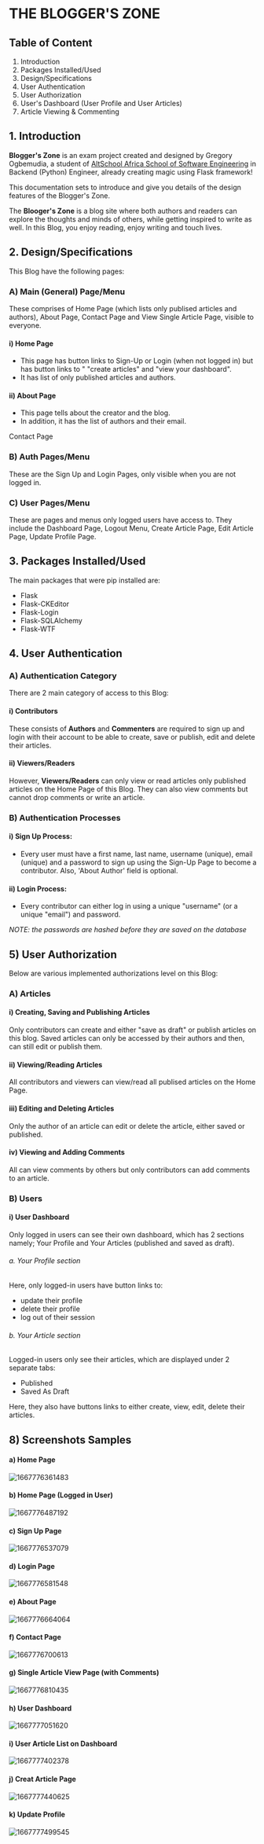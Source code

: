 # **THE BLOGGER'S ZONE**

## **Table of Content**

1. Introduction
2. Packages Installed/Used
3. Design/Specifications
4. User Authentication
5. User Authorization
6. User's Dashboard (User Profile and User Articles)
7. Article Viewing & Commenting

## 1. Introduction

**Blogger's Zone** is an exam project created and designed by Gregory Ogbemudia, a student of [AltSchool Africa School of Software Engineering](https://thealtschool.com/software-engineering/) in Backend (Python) Engineer, already creating magic using Flask framework!

This documentation sets to introduce and give you details of the design features of the Blogger's Zone.

The **Blooger's Zone** is a blog site where both authors and readers can explore the thoughts and minds of others, while getting inspired to write as well. In this Blog, you enjoy reading, enjoy writing and touch lives.

## 2. Design/Specifications

This Blog have the following pages:

### A) Main (General) Page/Menu

These comprises of Home Page (which lists only publised articles and authors), About Page, Contact Page and View Single Article Page, visible to everyone.

#### i) Home Page

* This page has button links to Sign-Up or Login (when not logged in) but has button links to " "create articles" and "view your dashboard".
* It has list of only published articles and authors.

#### ii) About Page

* This page tells about the creator and the blog.
* In addition, it has the list of authors and their email.

Contact Page

### B) Auth Pages/Menu

These are the Sign Up and Login Pages, only visible when you are not logged in.

### C) User Pages/Menu

These are pages and menus only logged users have access to. They include the Dashboard Page, Logout Menu, Create Article Page, Edit Article Page, Update Profile Page.

## 3. Packages Installed/Used

The main packages that were pip installed are:

* Flask
* Flask-CKEditor
* Flask-Login
* Flask-SQLAlchemy
* Flask-WTF

## 4. User Authentication

### A) Authentication Category

There are 2 main category of access to this Blog:

#### i) Contributors

These consists of **Authors** and **Commenters** are required to sign up and login with their account to be able to create, save or publish, edit and delete their articles.

#### ii) Viewers/Readers

However, **Viewers/Readers** can only view or read articles only published articles on the Home Page of this Blog. They can also view comments but cannot drop comments or write an article.

### B) Authentication Processes

#### i) Sign Up Process:

* Every user must have a first name, last name, username (unique), email (unique) and a password to sign up using the Sign-Up Page to become a contributor. Also, 'About Author' field is optional.

#### ii) Login Process:

* Every contributor can either log in using a unique "username" (or a unique "email") and password.

*NOTE: the passwords are hashed before they are saved on the database*

## 5) User Authorization

Below are various implemented authorizations level on this Blog:

### A) Articles

#### i) Creating, Saving and Publishing Articles

Only contributors can create and either "save as draft" or publish articles on this blog. Saved articles can only be accessed by their authors and then, can still edit or publish them.

#### ii) Viewing/Reading Articles

All contributors and viewers can view/read all publised articles on the Home Page.

#### iii) Editing and Deleting Articles

Only the author of an article can edit or delete the article, either saved or published.

#### iv) Viewing and Adding Comments

All can view comments by others but only contributors can add comments to an article.

### B) Users

#### i) User Dashboard

Only logged in users can see their own dashboard, which has 2 sections namely; Your Profile and Your Articles (published and saved as draft).

###### a. Your Profile section

Here, only logged-in users have button links to:

* update their profile
* delete their profile
* log out of their session

###### b. Your Article section

Logged-in users only see their articles, which are displayed under 2 separate tabs:

* Published
* Saved As Draft

Here, they also have buttons links to either create, view, edit, delete their articles.

## 8) Screenshots Samples

#### a) Home Page

![1667776361483](image/README/1667776361483.png)

#### b) Home Page (Logged in User)

![1667776487192](image/README/1667776487192.png)

#### c) Sign Up Page

![1667776537079](image/README/1667776537079.png)

#### d) Login Page

![1667776581548](image/README/1667776581548.png)

#### e) About Page

![1667776664064](image/README/1667776664064.png)

#### f) Contact Page

![1667776700613](image/README/1667776700613.png)

#### g) Single Article View Page (with Comments)

![1667776810435](image/README/1667776810435.png)

#### h) User Dashboard

![1667777051620](image/README/1667777051620.png)

#### i) User Article List on Dashboard

![1667777402378](image/README/1667777402378.png)

#### j) Creat Article Page

![1667777440625](image/README/1667777440625.png)

#### k) Update Profile

![1667777499545](image/README/1667777499545.png)
